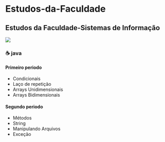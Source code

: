 # Estudos-da-Faculdade
 
## Estudos da Faculdade-Sistemas de Informação

<img src="https://i.pinimg.com/originals/cd/99/da/cd99da478b844432c52cc08cf06bdd6e.jpg">
 
### :coffee: java

#### Primeiro periodo
 
- Condicionais
- Laço de repetição
- Arrays Unidimensionais
- Arrays Bidimensionais

#### Segundo periodo

- Métodos
- String
- Manipulando Arquivos
- Exceção 


